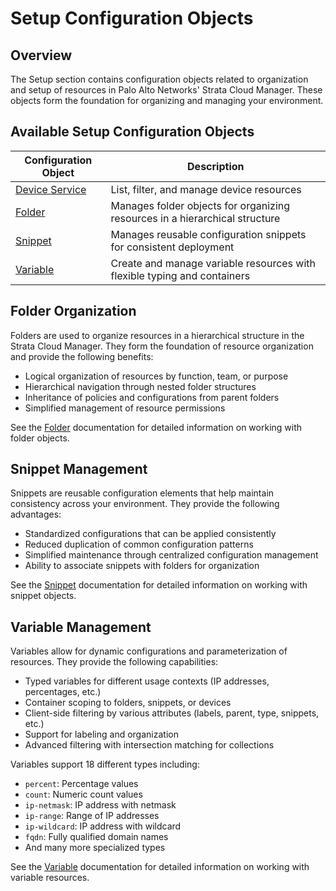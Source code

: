 # Setup Configuration Objects

## Overview

The Setup section contains configuration objects related to organization and setup of resources in Palo Alto Networks'
Strata Cloud Manager. These objects form the foundation for organizing and managing your environment.

## Available Setup Configuration Objects

| Configuration Object        | Description                                                                 |
|-----------------------------|-----------------------------------------------------------------------------|
| [Device Service](device.md) | List, filter, and manage device resources                                   |
| [Folder](folder.md)         | Manages folder objects for organizing resources in a hierarchical structure |
| [Snippet](snippet.md)       | Manages reusable configuration snippets for consistent deployment           |
| [Variable](variable.md)     | Create and manage variable resources with flexible typing and containers    |

## Folder Organization

Folders are used to organize resources in a hierarchical structure in the Strata Cloud Manager. They form the foundation
of resource organization and provide the following benefits:

- Logical organization of resources by function, team, or purpose
- Hierarchical navigation through nested folder structures
- Inheritance of policies and configurations from parent folders
- Simplified management of resource permissions

See the [Folder](folder.md) documentation for detailed information on working with folder objects.

## Snippet Management

Snippets are reusable configuration elements that help maintain consistency across your environment. They provide the
following advantages:

- Standardized configurations that can be applied consistently
- Reduced duplication of common configuration patterns
- Simplified maintenance through centralized configuration management
- Ability to associate snippets with folders for organization

See the [Snippet](snippet.md) documentation for detailed information on working with snippet objects.

## Variable Management

Variables allow for dynamic configurations and parameterization of resources. They provide the following capabilities:

- Typed variables for different usage contexts (IP addresses, percentages, etc.)
- Container scoping to folders, snippets, or devices
- Client-side filtering by various attributes (labels, parent, type, snippets, etc.)
- Support for labeling and organization
- Advanced filtering with intersection matching for collections

Variables support 18 different types including:
- `percent`: Percentage values
- `count`: Numeric count values
- `ip-netmask`: IP address with netmask
- `ip-range`: Range of IP addresses
- `ip-wildcard`: IP address with wildcard
- `fqdn`: Fully qualified domain names
- And many more specialized types

See the [Variable](variable.md) documentation for detailed information on working with variable resources.
